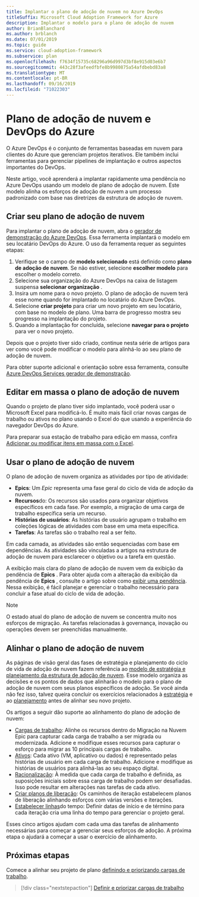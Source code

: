 ```yaml
---
title: Implantar o plano de adoção de nuvem no Azure DevOps
titleSuffix: Microsoft Cloud Adoption Framework for Azure
description: Implantar o modelo para o plano de adoção de nuvem
author: BrianBlanchard
ms.author: brblanch
ms.date: 07/01/2019
ms.topic: guide
ms.service: cloud-adoption-framework
ms.subservice: plan
ms.openlocfilehash: f7634f15735c68296a96d997d3bf8e915d03e6b7
ms.sourcegitcommit: 443c28f3afeedfbfe8b9980875a54afdbebd83a8
ms.translationtype: MT
ms.contentlocale: pt-BR
ms.lasthandoff: 09/16/2019
ms.locfileid: "71022303"
---
```

# <a name="cloud-adoption-plan-and-azure-devops"></a>Plano de adoção de nuvem e DevOps do Azure

O Azure DevOps é o conjunto de ferramentas baseadas em nuvem para clientes do Azure que gerenciam projetos iterativos. Ele também inclui ferramentas para gerenciar pipelines de implantação e outros aspectos importantes do DevOps. 

Neste artigo, você aprenderá a implantar rapidamente uma pendência no Azure DevOps usando um modelo de plano de adoção de nuvem. Este modelo alinha os esforços de adoção de nuvem a um processo padronizado com base nas diretrizes da estrutura de adoção de nuvem.

## <a name="create-your-cloud-adoption-plan"></a>Criar seu plano de adoção de nuvem

Para implantar o plano de adoção de nuvem, abra o [gerador de demonstração do Azure DevOps](https://aka.ms/adopt/plan/generator). Essa ferramenta implantará o modelo em seu locatário DevOps do Azure. O uso da ferramenta requer as seguintes etapas:

1. Verifique se o campo de **modelo selecionado** está definido como **plano de adoção de nuvem**. Se não estiver, selecione **escolher modelo** para escolher o modelo correto.
2. Selecione sua organização do Azure DevOps na caixa de listagem suspensa **selecionar organização** .
3. Insira um nome para o novo projeto. O plano de adoção de nuvem terá esse nome quando for implantado no locatário do Azure DevOps.
4. Selecione **criar projeto** para criar um novo projeto em seu locatário, com base no modelo de plano. Uma barra de progresso mostra seu progresso na implantação do projeto.
5. Quando a implantação for concluída, selecione **navegar para o projeto** para ver o novo projeto.

Depois que o projeto tiver sido criado, continue nesta série de artigos para ver como você pode modificar o modelo para alinhá-lo ao seu plano de adoção de nuvem.

Para obter suporte adicional e orientação sobre essa ferramenta, consulte [Azure DevOps Services gerador de demonstração](https://docs.microsoft.com/azure/devops/demo-gen/?toc=%2Fazure%2Fdevops%2Fdemo-gen%2Ftoc.json&bc=%2Fazure%2Fdevops%2Fdemo-gen%2Fbreadcrumb%2Ftoc.json&view=azure-devops).

## <a name="bulk-edit-the-cloud-adoption-plan"></a>Editar em massa o plano de adoção de nuvem

Quando o projeto de plano tiver sido implantado, você poderá usar o Microsoft Excel para modificá-lo. É muito mais fácil criar novas cargas de trabalho ou ativos no plano usando o Excel do que usando a experiência do navegador DevOps do Azure.

Para preparar sua estação de trabalho para edição em massa, confira [Adicionar ou modificar itens em massa com o Excel](https://docs.microsoft.com/azure/devops/boards/backlogs/office/bulk-add-modify-work-items-excel?view=azure-devops).

## <a name="use-the-cloud-adoption-plan"></a>Usar o plano de adoção de nuvem

O plano de adoção de nuvem organiza as atividades por tipo de atividade:

- **Epics**: Um *Epic* representa uma fase geral do ciclo de vida de adoção da nuvem.
- **Recursos**do: Os recursos são usados para organizar objetivos específicos em cada fase. Por exemplo, a migração de uma carga de trabalho específica seria um recurso.
- **Histórias de usuários**: As histórias de usuário agrupam o trabalho em coleções lógicas de atividades com base em uma meta específica.
- **Tarefas**: As tarefas são o trabalho real a ser feito.

Em cada camada, as atividades são então sequenciadas com base em dependências. As atividades são vinculadas a artigos na estrutura de adoção de nuvem para esclarecer o objetivo ou a tarefa em questão.

A exibição mais clara do plano de adoção de nuvem vem da exibição da pendência de **Epics** . Para obter ajuda com a alteração da exibição da pendência de **Epics** , consulte o artigo sobre como [exibir uma pendência](https://docs.microsoft.com/azure/devops/boards/backlogs/define-features-epics?view=azure-devops#view-a-backlog-or-portfolio-backlog). Nessa exibição, é fácil planejar e gerenciar o trabalho necessário para concluir a fase atual do ciclo de vida de adoção.

> [!NOTE]
> O estado atual do plano de adoção de nuvem se concentra muito nos esforços de migração. As tarefas relacionadas à governança, inovação ou operações devem ser preenchidas manualmente.

## <a name="align-the-cloud-adoption-plan"></a>Alinhar o plano de adoção de nuvem

As páginas de visão geral das fases de estratégia e planejamento do ciclo de vida de adoção de nuvem fazem referência ao [modelo de estratégia e planejamento da estrutura de adoção de nuvem](https://archcenter.blob.core.windows.net/cdn/fusion/readiness/Microsoft-Cloud-Adoption-Framework-Strategy-and-Plan-Template.docx). Esse modelo organiza as decisões e os pontos de dados que alinharão o modelo para o plano de adoção de nuvem com seus planos específicos de adoção. Se você ainda não fez isso, talvez queira concluir os exercícios relacionados à [estratégia](../strategy/index.md) e ao [planejamento](../plan/index.md) antes de alinhar seu novo projeto.

Os artigos a seguir dão suporte ao alinhamento do plano de adoção de nuvem:

- [Cargas de trabalho](./workloads.md): Alinhe os recursos dentro do Migração na Nuvem Epic para capturar cada carga de trabalho a ser migrada ou modernizada. Adicione e modifique esses recursos para capturar o esforço para migrar as 10 principais cargas de trabalho.
- [Ativos](./assets.md): Cada ativo (VM, aplicativo ou dados) é representado pelas histórias de usuário em cada carga de trabalho. Adicione e modifique as histórias de usuários para alinhá-las ao seu espaço digital.
- [Racionalização](./review-rationalization.md): À medida que cada carga de trabalho é definida, as suposições iniciais sobre essa carga de trabalho podem ser desafiadas. Isso pode resultar em alterações nas tarefas de cada ativo.
- [Criar planos de liberação](./iteration-paths.md): Os caminhos de iteração estabelecem planos de liberação alinhando esforços com várias versões e iterações.
- [Estabelecer linhas](./timelines.md)do tempo: Definir datas de início e de término para cada iteração cria uma linha do tempo para gerenciar o projeto geral.

Esses cinco artigos ajudam com cada uma das tarefas de alinhamento necessárias para começar a gerenciar seus esforços de adoção. A próxima etapa o ajudará a começar a usar o exercício de alinhamento.

## <a name="next-steps"></a>Próximas etapas

Comece a alinhar seu projeto de plano [definindo e priorizando cargas de trabalho](./workloads.md).

> [!div class="nextstepaction"]
> [Definir e priorizar cargas de trabalho](./workloads.md)
